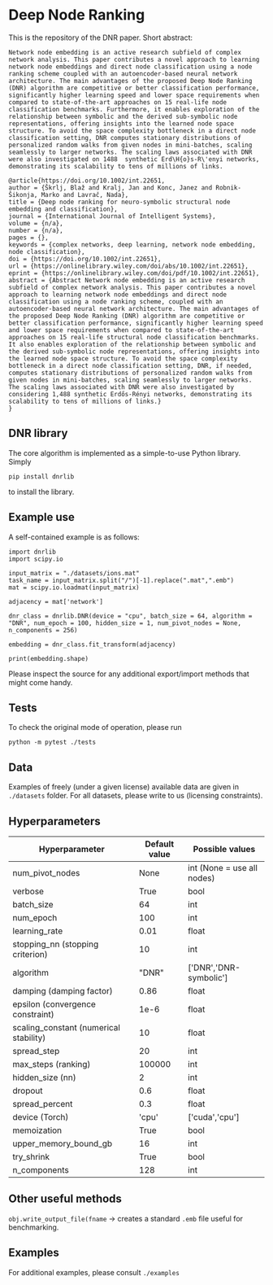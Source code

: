 # Deep Node Ranking

This is the repository of the DNR paper. Short abstract:


`Network node embedding is an active research subfield of complex network analysis. This paper contributes a novel approach to learning network node embeddings and direct node classification using a node ranking scheme coupled with an autoencoder-based neural network architecture. The main advantages of the proposed Deep Node Ranking (DNR) algorithm are competitive or better classification performance, significantly higher learning speed and lower space requirements when compared to state-of-the-art approaches on 15 real-life node classification benchmarks. Furthermore, it enables exploration of the relationship between symbolic and the derived sub-symbolic node representations, offering insights into the learned node space structure.
To avoid the space complexity bottleneck in a direct node classification setting, DNR computes stationary distributions of personalized random walks from given nodes in mini-batches, scaling seamlessly to larger networks. The scaling laws associated with DNR were also investigated on 1488  synthetic Erd\H{o}s-R\'enyi networks, demonstrating its scalability to tens of millions of links.`

```
@article{https://doi.org/10.1002/int.22651,
author = {Škrlj, Blaž and Kralj, Jan and Konc, Janez and Robnik-Šikonja, Marko and Lavrač, Nada},
title = {Deep node ranking for neuro-symbolic structural node embedding and classification},
journal = {International Journal of Intelligent Systems},
volume = {n/a},
number = {n/a},
pages = {},
keywords = {complex networks, deep learning, network node embedding, node classification},
doi = {https://doi.org/10.1002/int.22651},
url = {https://onlinelibrary.wiley.com/doi/abs/10.1002/int.22651},
eprint = {https://onlinelibrary.wiley.com/doi/pdf/10.1002/int.22651},
abstract = {Abstract Network node embedding is an active research subfield of complex network analysis. This paper contributes a novel approach to learning network node embeddings and direct node classification using a node ranking scheme, coupled with an autoencoder-based neural network architecture. The main advantages of the proposed Deep Node Ranking (DNR) algorithm are competitive or better classification performance, significantly higher learning speed and lower space requirements when compared to state-of-the-art approaches on 15 real-life structural node classification benchmarks. It also enables exploration of the relationship between symbolic and the derived sub-symbolic node representations, offering insights into the learned node space structure. To avoid the space complexity bottleneck in a direct node classification setting, DNR, if needed, computes stationary distributions of personalized random walks from given nodes in mini-batches, scaling seamlessly to larger networks. The scaling laws associated with DNR were also investigated by considering 1,488 synthetic Erdős-Rényi networks, demonstrating its scalability to tens of millions of links.}
}
```

## DNR library
The core algorithm is implemented as a simple-to-use Python library. Simply
```
pip install dnrlib
```
to install the library.

## Example use

A self-contained example is as follows:

```
import dnrlib
import scipy.io

input_matrix = "./datasets/ions.mat"
task_name = input_matrix.split("/")[-1].replace(".mat",".emb")
mat = scipy.io.loadmat(input_matrix)

adjacency = mat['network']

dnr_class = dnrlib.DNR(device = "cpu", batch_size = 64, algorithm = "DNR", num_epoch = 100, hidden_size = 1, num_pivot_nodes = None, n_components = 256)

embedding = dnr_class.fit_transform(adjacency)    

print(embedding.shape)
```

Please inspect the source for any additional export/import methods that might come handy.

## Tests
To check the original mode of operation, please run
```
python -m pytest ./tests
```

## Data
Examples of freely (under a given license) available data are given in `./datasets` folder. For all datasets, please write to us (licensing constraints).


## Hyperparameters


| Hyperparameter                   | Default value | Possible values                                                  |
|----------------------------------|---------------|------------------------------------------------------------------|
| num_pivot_nodes                     | None           | int (None = use all nodes) |
| verbose            | True             | bool  |
| batch_size                        | 64 | int |
| num_epoch                          | 100         | int            |
| learning_rate | 0.01  | float                                     |
| stopping_nn (stopping criterion)                          | 10          | int       |
| algorithm                      | "DNR"          | ['DNR','DNR-symbolic']  |
| damping (damping factor)                | 0.86             | float             |
| epsilon (convergence constraint)		           | 1e-6	       | float |
| scaling_constant (numerical stability)                              | 10         | float  |
| spread_step                              | 20         | int |
| max_steps (ranking)                             | 100000         | int |
| hidden_size (nn)                             | 2         | int |
| dropout                             | 0.6         | float |
| spread_percent                             | 0.3         | float |
| device (Torch)                             | 'cpu'         | ['cuda','cpu'] |
| memoization                             | True         | bool |
| upper_memory_bound_gb                             | 16         | int |
| try_shrink                             | True         | bool |
| n_components                             | 128         | int |


## Other useful methods

`obj.write_output_file(fname` -> creates a standard `.emb` file useful for benchmarking.

## Examples
For additional examples, please consult `./examples`
